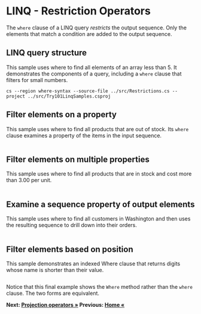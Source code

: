# LINQ - Restriction Operators

The `where` clause of a LINQ query *restricts* the output sequence. Only the elements that match a condition are added to the output sequence.

## LINQ query structure

This sample uses where to find all elements of an array less than 5. It demonstrates the components of a query, including a `where` clause that filters for small numbers.

```cs --region where-syntax --source-file ../src/Restrictions.cs --project ../src/Try101LinqSamples.csproj```

## Filter elements on a property

This sample uses where to find all products that are out of stock. Its `where` clause examines a property of the items in the input sequence.

``` cs --region where-property --source-file ../src/Restrictions.cs --project ../src/Try101LinqSamples.csproj
```

## Filter elements on multiple properties

This sample uses where to find all products that are in stock and cost more than 3.00 per unit.

``` cs --region where-multiple-properties --source-file ../src/Restrictions.cs --project ../src/Try101LinqSamples.csproj
```

## Examine a sequence property of output elements

This sample uses where to find all customers in Washington and then uses the resulting sequence to drill down into their orders.

``` cs --region where-drilldown --source-file ../src/Restrictions.cs --project ../src/Try101LinqSamples.csproj
```

## Filter elements based on position

This sample demonstrates an indexed Where clause that returns digits whose name is shorter than their value.

``` cs --region where-indexed --source-file ../src/Restrictions.cs --project ../src/Try101LinqSamples.csproj
```

Notice that this final example shows the `Where` method rather than the `where` clause. The two forms are equivalent.

**Next: [Projection operators  &raquo;](./projections.md) Previous: [Home &laquo;](../README.md)**
